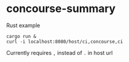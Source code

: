 # concourse-summary

Rust example

```
cargo run &
curl -i localhost:8080/host/ci,concourse,ci
```

Currently requires `,` instead of `.` in host url
